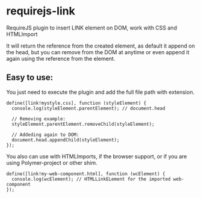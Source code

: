 requirejs-link
==============

RequireJS plugin to insert LINK element on DOM, work with CSS and HTMLImport

It will return the reference from the created element, as default it append on the head, but you can remove
from the DOM at anytime or even append it again using the reference from the element.

Easy to use:
------------

You just need to execute the plugin and add the full file path with extension.

```
define([link!mystyle.css], function (styleElement) {
  console.log(styleElement.parentElement); // document.head
    
  // Removing example:
  styleElement.parentElement.removeChild(styleElement);
    
  // Addeding again to DOM:
  document.head.appendChild(styleElement);
});
```

You also can use with HTMLImports, if the browser support, or if you are using Polymer-project or other shim.

```
define([link!my-web-component.html], function (wcElement) {
  console.log(wcElement); // HTMLLinkELement for the imported web-component
});
```

